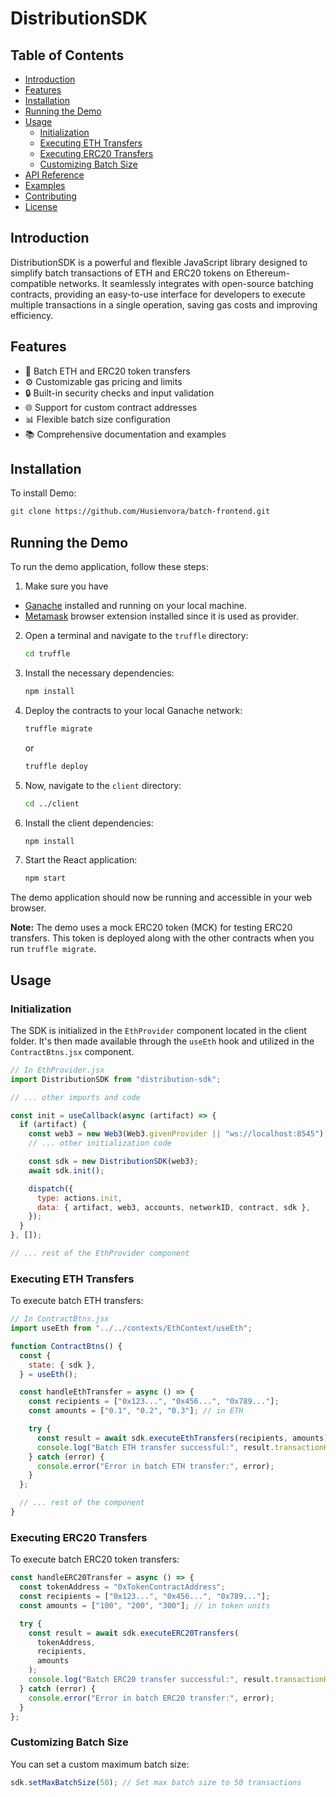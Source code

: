 # DistributionSDK

## Table of Contents

- [Introduction](#introduction)
- [Features](#features)
- [Installation](#installation)
- [Running the Demo](#running-the-demo)
- [Usage](#usage)
  - [Initialization](#initialization)
  - [Executing ETH Transfers](#executing-eth-transfers)
  - [Executing ERC20 Transfers](#executing-erc20-transfers)
  - [Customizing Batch Size](#customizing-batch-size)
- [API Reference](#api-reference)
- [Examples](#examples)
- [Contributing](#contributing)
- [License](#license)

## Introduction

DistributionSDK is a powerful and flexible JavaScript library designed to simplify batch transactions of ETH and ERC20 tokens on Ethereum-compatible networks. It seamlessly integrates with open-source batching contracts, providing an easy-to-use interface for developers to execute multiple transactions in a single operation, saving gas costs and improving efficiency.

## Features

- 🚀 Batch ETH and ERC20 token transfers
- ⚙️ Customizable gas pricing and limits
- 🔒 Built-in security checks and input validation
- 🌐 Support for custom contract addresses
- 📊 Flexible batch size configuration
- 📚 Comprehensive documentation and examples

## Installation

To install Demo:

```bash
git clone https://github.com/Husienvora/batch-frontend.git
```

## Running the Demo

To run the demo application, follow these steps:

1. Make sure you have

- [Ganache](https://trufflesuite.com/ganache/) installed and running on your local machine.
- [Metamask](https://chromewebstore.google.com/detail/nkbihfbeogaeaoehlefnkodbefgpgknn) browser extension installed since it is used as provider.

2. Open a terminal and navigate to the `truffle` directory:

   ```bash
   cd truffle
   ```

3. Install the necessary dependencies:

   ```bash
   npm install
   ```

4. Deploy the contracts to your local Ganache network:

   ```bash
   truffle migrate
   ```

   or

   ```bash
   truffle deploy
   ```

5. Now, navigate to the `client` directory:

   ```bash
   cd ../client
   ```

6. Install the client dependencies:

   ```bash
   npm install
   ```

7. Start the React application:
   ```bash
   npm start
   ```

The demo application should now be running and accessible in your web browser.

**Note:** The demo uses a mock ERC20 token (MCK) for testing ERC20 transfers. This token is deployed along with the other contracts when you run `truffle migrate`.

## Usage

### Initialization

The SDK is initialized in the `EthProvider` component located in the client folder. It's then made available through the `useEth` hook and utilized in the `ContractBtns.jsx` component.

```javascript
// In EthProvider.jsx
import DistributionSDK from "distribution-sdk";

// ... other imports and code

const init = useCallback(async (artifact) => {
  if (artifact) {
    const web3 = new Web3(Web3.givenProvider || "ws://localhost:8545");
    // ... other initialization code

    const sdk = new DistributionSDK(web3);
    await sdk.init();

    dispatch({
      type: actions.init,
      data: { artifact, web3, accounts, networkID, contract, sdk },
    });
  }
}, []);

// ... rest of the EthProvider component
```

### Executing ETH Transfers

To execute batch ETH transfers:

```javascript
// In ContractBtns.jsx
import useEth from "../../contexts/EthContext/useEth";

function ContractBtns() {
  const {
    state: { sdk },
  } = useEth();

  const handleEthTransfer = async () => {
    const recipients = ["0x123...", "0x456...", "0x789..."];
    const amounts = ["0.1", "0.2", "0.3"]; // in ETH

    try {
      const result = await sdk.executeEthTransfers(recipients, amounts);
      console.log("Batch ETH transfer successful:", result.transactionHash);
    } catch (error) {
      console.error("Error in batch ETH transfer:", error);
    }
  };

  // ... rest of the component
}
```

### Executing ERC20 Transfers

To execute batch ERC20 token transfers:

```javascript
const handleERC20Transfer = async () => {
  const tokenAddress = "0xTokenContractAddress";
  const recipients = ["0x123...", "0x456...", "0x789..."];
  const amounts = ["100", "200", "300"]; // in token units

  try {
    const result = await sdk.executeERC20Transfers(
      tokenAddress,
      recipients,
      amounts
    );
    console.log("Batch ERC20 transfer successful:", result.transactionHash);
  } catch (error) {
    console.error("Error in batch ERC20 transfer:", error);
  }
};
```

### Customizing Batch Size

You can set a custom maximum batch size:

```javascript
sdk.setMaxBatchSize(50); // Set max batch size to 50 transactions
```

